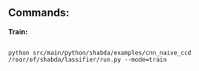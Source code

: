 ## Commands:

**Train:**

```

python src/main/python/shabda/examples/cnn_naive_ccd /roor/of/shabda/lassifier/run.py --mode=train
```